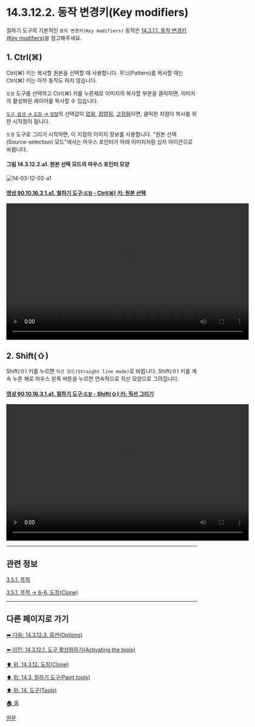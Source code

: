 # 14.3.12.2. 동작 변경키(Key modifiers)
칠하기 도구의 기본적인 `동작 변경키(Key modifiers)` 동작은 [14.3.1.1. 동작 변경키(Key modifiers)](./14-03-01-01-key_modifiers.md)을 참고해주세요.

<a id="14-03-12-02-s1"></a>

## 1. Ctrl(⌘)
Ctrl(⌘) 키는 복사할 원본을 선택할 때 사용합니다. 무늬(Pattern)를 복사할 때는 Ctrl(⌘) 키는 아무 동작도 하지 않습니다.

`도장` 도구를 선택하고 Ctrl(⌘) 키를 누른채로 이미지의 복사할 부분을 클릭하면, 이미지의 활성화된 레이어를 복사할 수 있습니다.

[`도구 옵션` → `도장` → `정렬`](./14-03-12-03-options.md#14-03-12-03-s17)의 선택값이 [없음](./14-03-12-03-options.md#14-03-12-03-s17-01), [정렬됨](./14-03-12-03-options.md#14-03-12-03-s17-02), [고정됨](./14-03-12-03-options.md#14-03-12-03-s17-04)이면, 클릭한 지점이 복사를 위한 시작점이 됩니다.

`도장` 도구로 그리기 시작하면, 이 지점의 이미지 정보를 사용합니다. "원본 선택(Source-selection) 모드"에서는 마우스 포인터가 아래 이미지처럼 십자 아이콘으로 바뀝니다.

<a id="14-03-12-02-a1"></a>

#### 그림 14.3.12.2.a1. 원본 선택 모드의 마우스 포인터 모양
![14-03-12-02-a1](https://github.com/wonder13662/gimp/assets/15767104/2f59af97-53c6-447e-b8ec-d077489d4da5)

<a id="90-10-16-02-01-a1"></a>

#### [영상 90.10.16.2.1.a1. 칠하기 도구:`도장` - Ctrl(⌘) 키: 원본 선택](./90-10-16-02-01-select_the_source.md#90-10-16-02-01-a1)
<video controls="controls" width="640" height="360" src="https://github.com/wonder13662/gimp/assets/15767104/3a4df05f-fc8a-4736-a5cb-4161269c23fa"></video>

<a id="14-03-12-02-s2"></a>

## 2. Shift(⇧)
Shift(⇧) 키를 누르면 `직선 모드(Straight line mode)`로 바뀝니다. Shift(⇧) 키를 계속 누른 채로 마우스 왼쪽 버튼을 누르면 연속적으로 직선 모양으로 그려집니다.

<a id="90-10-16-03-01-a1"></a>

#### [영상 90.10.16.3.1.a1. 칠하기 도구:`도장` - Shift(⇧) 키: 직선 그리기](./90-10-16-03-01-switch_to_straight_line_mode.md#90-10-16-03-01-a1)
<video controls="controls" width="640" height="360" src="https://github.com/wonder13662/gimp/assets/15767104/f47ef1e2-ff26-4671-8c7b-6440091aa6b3"></video>

***

## 관련 정보

[3.5.1. 목적](./03-05-01-intention.md)

[3.5.1. 목적 → 6-6. 도장(Clone)](./03-05-01-intention.md#03-05-01-s6-06)

***

## 다른 페이지로 가기

[➡️ 다음: 14.3.12.3. 옵션(Options)](./14-03-12-03-options.md)

[⬅️ 이전: 14.3.12.1. 도구 활성화하기(Activating the tools)](./14-03-12-01-activating_the_tool.md)

[⬆️ 위: 14.3.12. 도장(Clone)](./14-03-12-00-clone.md)

[⬆️ 위: 14.3. 칠하기 도구(Paint tools)](./14-03-00-paint-tools.md)

[⬆️ 위: 14. 도구(Tools)](./14-00-tools.md)

[🏠 홈](./00-home.md)

[원문](https://docs.gimp.org/2.10/ko/gimp-tool-clone.html#idm13718)